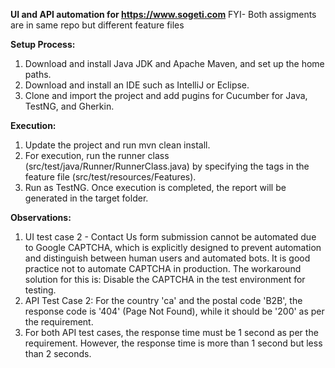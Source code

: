 **UI and API automation for https://www.sogeti.com**
FYI- Both assigments are in same repo but different feature files 



**Setup Process:**
1) Download and install Java JDK and Apache Maven, and set up the home paths.
2) Download and install an IDE such as IntelliJ or Eclipse.
3) Clone and import the project and add pugins for Cucumber for Java, TestNG, and Gherkin.


**Execution:**
1) Update the project and run mvn clean install.
2) For execution, run the runner class (src/test/java/Runner/RunnerClass.java) by specifying the tags in the feature file (src/test/resources/Features).
3) Run as TestNG. Once execution is completed, the report will be generated in the target folder.

**Observations:**
1) UI test case 2 - Contact Us form submission cannot be automated due to Google CAPTCHA, which is explicitly designed to prevent automation and distinguish between human users and automated bots. It is good practice not to automate CAPTCHA in production.
The workaround solution for this is: Disable the CAPTCHA in the test environment for testing.
2) API Test Case 2: For the country 'ca' and the postal code 'B2B', the response code is '404' (Page Not Found), while it should be '200' as per the requirement.
3) For both API test cases, the response time must be 1 second as per the requirement. However, the response time is more than 1 second but less than 2 seconds.

